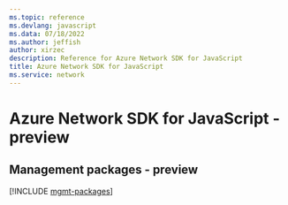 ```yaml
---
ms.topic: reference
ms.devlang: javascript
ms.data: 07/18/2022
ms.author: jeffish
author: xirzec
description: Reference for Azure Network SDK for JavaScript
title: Azure Network SDK for JavaScript
ms.service: network
---
```

# Azure Network SDK for JavaScript - preview

## Management packages - preview
[!INCLUDE [mgmt-packages](network-mgmt-index.md)]
